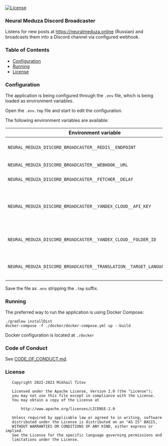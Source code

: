 [![License](https://img.shields.io/badge/License-Apache_2.0-blue.svg)](https://opensource.org/licenses/Apache-2.0)

### Neural Meduza Discord Broadcaster

Listens for new posts at https://neuralmeduza.online (Russian) and broadcasts them into a Discord channel via configured
webhook.

### Table of Contents

- [Configuration](#Configuration)
- [Running](#Running)
- [License](#License)

### Configuration

The application is being configured through the `.env` file, which is
being loaded as environment variables.

Open the `.env.tmp` file and start to edit the configuration.

The following environment variables are available:

| Environment variable                                                   | Description                                          |
|------------------------------------------------------------------------|------------------------------------------------------|
| `NEURAL_MEDUZA_DISCORD_BROADCASTER__REDIS__ENDPOINT`                   | Redis endpoint to connect to                         |
| `NEURAL_MEDUZA_DISCORD_BROADCASTER__WEBHOOK__URL`                      | Webhook URL to use                                   |
| `NEURAL_MEDUZA_DISCORD_BROADCASTER__FETCHER__DELAY`                    | Fetching delay                                       |
| `NEURAL_MEDUZA_DISCORD_BROADCASTER__YANDEX_CLOUD__API_KEY`             | Optional. Yandex Cloud API key for a service account |
| `NEURAL_MEDUZA_DISCORD_BROADCASTER__YANDEX_CLOUD__FOLDER_ID`           | Optional. Yandex Cloud folder ID                     |
| `NEURAL_MEDUZA_DISCORD_BROADCASTER__TRANSLATION__TARGET_LANGUAGE_CODE` | Optional. Target language to translate to            |

Save the file as `.env` stripping the `.tmp` suffix.

### Running

The preferred way to run the application is using Docker Compose:

```shell
./gradlew installDist
docker-compose -f ./docker/docker-compose.yml up --build
```

Docker configuration is located at `./docker`

### Code of Conduct

See [CODE_OF_CONDUCT.md](./CODE_OF_CONDUCT.md).

### License

```
   Copyright 2022-2023 Mikhail Titov

   Licensed under the Apache License, Version 2.0 (the "License");
   you may not use this file except in compliance with the License.
   You may obtain a copy of the License at

       http://www.apache.org/licenses/LICENSE-2.0

   Unless required by applicable law or agreed to in writing, software
   distributed under the License is distributed on an "AS IS" BASIS,
   WITHOUT WARRANTIES OR CONDITIONS OF ANY KIND, either express or implied.
   See the License for the specific language governing permissions and
   limitations under the License.
```
